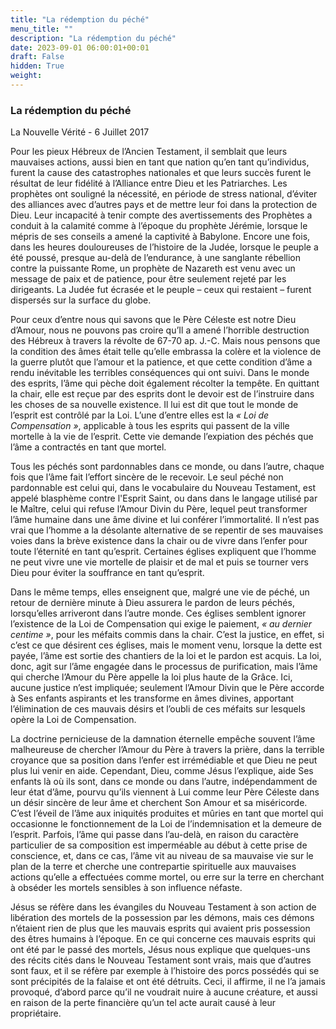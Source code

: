 ```yaml
---
title: "La rédemption du péché"
menu_title: ""
description: "La rédemption du péché"
date: 2023-09-01 06:00:01+00:01
draft: False
hidden: True
weight:
---
```

### La rédemption du péché

La Nouvelle Vérité - 6 Juillet 2017

Pour les pieux Hébreux de l’Ancien Testament, il semblait que leurs mauvaises actions, aussi bien en tant que nation qu’en tant qu’individus, furent la cause des catastrophes nationales et que leurs succès furent le résultat de leur fidélité à l’Alliance entre Dieu et les Patriarches. Les prophètes ont souligné la nécessité, en période de stress national, d’éviter des alliances avec d’autres pays et de mettre leur foi dans la protection de Dieu. Leur incapacité à tenir compte des avertissements des Prophètes a conduit à la calamité comme à l’époque du prophète Jérémie, lorsque le mépris de ses conseils a amené la captivité à Babylone. Encore une fois, dans les heures douloureuses de l’histoire de la Judée, lorsque le peuple a été poussé, presque au-delà de l’endurance, à une sanglante rébellion contre la puissante Rome, un prophète de Nazareth est venu avec un message de paix et de patience, pour être seulement rejeté par les dirigeants. La Judée fut écrasée et le peuple – ceux qui restaient – furent dispersés sur la surface du globe. 

Pour ceux d’entre nous qui savons que le Père Céleste est notre Dieu d’Amour, nous ne pouvons pas croire qu’Il a amené l’horrible destruction des Hébreux à travers la révolte de 67-70 ap. J.-C. Mais nous pensons que la condition des âmes était telle qu’elle embrassa la colère et la violence de la guerre plutôt que l’amour et la patience, et que cette condition d’âme a rendu inévitable les terribles conséquences qui ont suivi. Dans le monde des esprits, l’âme qui pèche doit également récolter la tempête. En quittant la chair, elle est reçue par des esprits dont le devoir est de l’instruire dans les choses de sa nouvelle existence. Il lui est dit que tout le monde de l’esprit est contrôlé par la Loi. L’une d’entre elles est la *« Loi de Compensation »*, applicable à tous les esprits qui passent de la ville mortelle à la vie de l’esprit. Cette vie demande l’expiation des péchés que l’âme a contractés en tant que mortel.

Tous les péchés sont pardonnables dans ce monde, ou dans l’autre, chaque fois que l’âme fait l’effort sincère de le recevoir. Le seul péché non pardonnable est celui qui, dans le vocabulaire du Nouveau Testament, est appelé blasphème contre l'Esprit Saint, ou dans dans le langage utilisé par le Maître, celui qui refuse l’Amour Divin du Père, lequel peut transformer l’âme humaine dans une âme divine et lui conférer l’immortalité. Il n’est pas vrai que l’homme a la désolante alternative de se repentir de ses mauvaises voies dans la brève existence dans la chair ou de vivre dans l’enfer pour toute l’éternité en tant qu’esprit. Certaines églises expliquent que l’homme ne peut vivre une vie mortelle de plaisir et de mal et puis se tourner vers Dieu pour éviter la souffrance en tant qu’esprit. 

Dans le même temps, elles enseignent que, malgré une vie de péché, un retour de dernière minute à Dieu assurera le pardon de leurs péchés, lorsqu’elles arriveront dans l’autre monde. Ces églises semblent ignorer l’existence de la Loi de Compensation qui exige le paiement, *« au dernier centime »*, pour les méfaits commis dans la chair.  C’est la justice, en effet, si c’est ce que désirent ces églises, mais le moment venu, lorsque la dette est payée, l’âme est sortie des chantiers de la loi et le pardon est acquis. La loi, donc, agit sur l’âme engagée dans le processus de purification, mais l’âme qui cherche l’Amour du Père appelle la loi plus haute de la Grâce. Ici, aucune justice n’est impliquée; seulement l’Amour Divin que le Père accorde à Ses enfants aspirants et les transforme en âmes divines, apportant l’élimination de ces mauvais désirs et l’oubli de ces méfaits sur lesquels opère la Loi de Compensation.

La doctrine pernicieuse de la damnation éternelle empêche souvent l’âme malheureuse de chercher l’Amour du Père à travers la prière, dans la terrible croyance que sa position dans l’enfer est irrémédiable et que Dieu ne peut plus lui venir en aide. Cependant, Dieu, comme Jésus l’explique, aide Ses enfants là où ils sont, dans ce monde ou dans l’autre, indépendamment de leur état d’âme, pourvu qu’ils viennent à Lui comme leur Père Céleste dans un désir sincère de leur âme et cherchent Son Amour et sa miséricorde. C’est l’éveil de l’âme aux iniquités produites et mûries en tant que mortel qui occasionne le fonctionnement de la Loi de l’indemnisation et la demeure de l’esprit. Parfois, l’âme qui passe dans l’au-delà, en raison du caractère particulier de sa composition est imperméable au début à cette prise de conscience, et, dans ce cas, l’âme vit au niveau de sa mauvaise vie sur le plan de la terre et cherche une contrepartie spirituelle aux mauvaises actions qu’elle a effectuées comme mortel, ou erre sur la terre en cherchant à obséder les mortels sensibles à son influence néfaste. 

Jésus se réfère dans les évangiles du Nouveau Testament à son action de libération des mortels de la possession par les démons, mais ces démons n’étaient rien de plus que les mauvais esprits qui avaient pris possession des êtres humains à l’époque. En ce qui concerne ces mauvais esprits qui ont été par le passé des mortels, Jésus nous explique que quelques-uns des récits cités dans le Nouveau Testament sont vrais, mais que d’autres sont faux, et il se réfère par exemple à l’histoire des porcs possédés qui se sont précipités de la falaise et ont été détruits. Ceci, il affirme, il ne l’a jamais provoqué, d’abord parce qu’il ne voudrait nuire à aucune créature, et aussi en raison de la perte financière qu’un tel acte aurait causé à leur propriétaire.